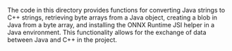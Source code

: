 The code in this directory provides functions for converting Java strings to C++ strings, retrieving byte arrays from a Java object, creating a blob in Java from a byte array, and installing the ONNX Runtime JSI helper in a Java environment. This functionality allows for the exchange of data between Java and C++ in the project.